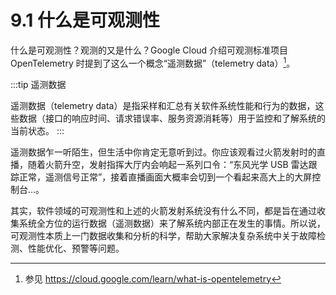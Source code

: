 # 9.1 什么是可观测性

什么是可观测性？观测的又是什么？Google Cloud 介绍可观测标准项目 OpenTelemetry 时提到了这么一个概念“遥测数据”（telemetry data）[^1]。

:::tip 遥测数据

遥测数据（telemetry data）是指采样和汇总有关软件系统性能和行为的数据，这些数据（接口的响应时间、请求错误率、服务资源消耗等）用于监控和了解系统的当前状态。
:::

遥测数据乍一听陌生，但生活中你肯定无意听到过。你应该观看过火箭发射时的直播，随着火箭升空，发射指挥大厅内会响起一系列口令：“东风光学 USB 雷达跟踪正常，遥测信号正常”，接着直播画面大概率会切到一个看起来高大上的大屏控制台...。

其实，软件领域的可观测性和上述的火箭发射系统没有什么不同，都是旨在通过收集系统全方位的运行数据（遥测数据）来了解系统内部正在发生的事情。所以说，可观测性本质上一门数据收集和分析的科学，帮助大家解决复杂系统中关于故障检测、性能优化、预警等问题。

[^1]: 参见 https://cloud.google.com/learn/what-is-opentelemetry
